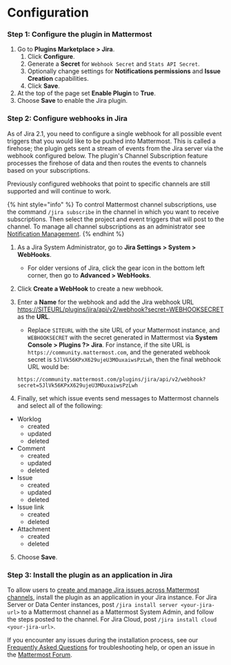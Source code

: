 # Configuration

### Step 1: Configure the plugin in Mattermost

1. Go to **Plugins Marketplace > Jira**.
   1. Click **Configure**.
   2. Generate a **Secret** for `Webhook Secret` and `Stats API Secret`.
   3. Optionally change settings for **Notifications permissions** and **Issue Creation** capabilities.
   4. Click **Save**.
2. At the top of the page set **Enable Plugin** to **True**.
3. Choose **Save** to enable the Jira plugin.

### Step 2: Configure webhooks in Jira

As of Jira 2.1, you need to configure a single webhook for all possible event triggers that you would like to be pushed into Mattermost. This is called a firehose; the plugin gets sent a stream of events from the Jira server via the webhook configured below. The plugin's Channel Subscription feature processes the firehose of data and then routes the events to channels based on your subscriptions.

Previously configured webhooks that point to specific channels are still supported and will continue to work.

{% hint style="info" %}
To control Mattermost channel subscriptions, use the command `/jira subscribe` in the channel in which you want to receive subscriptions. Then select the project and event triggers that will post to the channel. To manage all channel subscriptions as an administrator see [Notification Management](../admininstrator-guide/notification-management.md).
{% endhint %}

1. As a Jira System Administrator, go to **Jira Settings > System > WebHooks**.
   * For older versions of Jira, click the gear icon in the bottom left corner, then go to **Advanced > WebHooks**.
2. Click **Create a WebHook** to create a new webhook. 
3. Enter a **Name** for the webhook and add the Jira webhook URL [https://SITEURL/plugins/jira/api/v2/webhook?secret=WEBHOOKSECRET](https://SITEURL/plugins/jira/api/v2/webhook?secret=WEBHOOKSECRET) as the **URL**.

   * Replace `SITEURL` with the site URL of your Mattermost instance, and `WEBHOOKSECRET` with the secret generated in Mattermost via **System Console > Plugins ?> Jira**. For instance, if the site URL is `https://community.mattermost.com`, and the generated webhook secret is `5JlVk56KPxX629ujeU3MOuxaiwsPzLwh`, then the final webhook URL would be:

   ```text
   https://community.mattermost.com/plugins/jira/api/v2/webhook?secret=5JlVk56KPxX629ujeU3MOuxaiwsPzLwh
   ```

4. Finally, set which issue events send messages to Mattermost channels and select all of the following:

* Worklog
   * created
   * updated
   * deleted
* Comment
   * created
   * updated
   * deleted
* Issue
   * created
   * updated
   * deleted
* Issue link
   * created
   * deleted
* Attachment
   * created
   * deleted

5. Choose **Save**.

### Step 3: Install the plugin as an application in Jira

To allow users to [create and manage Jira issues across Mattermost channels](../end-user-guide/using-jira-commands.md), install the plugin as an application in your Jira instance. For Jira Server or Data Center instances, post `/jira install server <your-jira-url>` to a Mattermost channel as a Mattermost System Admin, and follow the steps posted to the channel. For Jira Cloud, post `/jira install cloud <your-jira-url>`.

If you encounter any issues during the installation process, see our [Frequently Asked Questions]() for troubleshooting help, or open an issue in the [Mattermost Forum](http://forum.mattermost.org).
